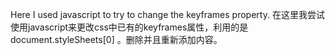 Here I used javascript to try to change the keyframes property. 
在这里我尝试使用javascript来更改css中已有的keyframes属性，利用的是document.styleSheets[0] 。删除并且重新添加内容。  
